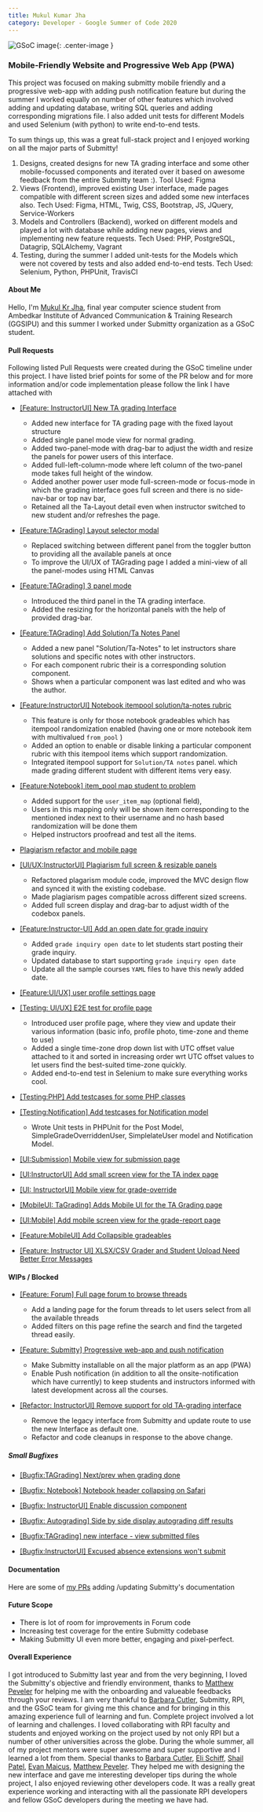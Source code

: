 ```yaml
---
title: Mukul Kumar Jha
category: Developer - Google Summer of Code 2020
---
```


![GSoC image](/images/GSoC.png){: .center-image }

### Mobile-Friendly Website and Progressive Web App (PWA)


This project was focused on making submitty mobile friendly and a progressive web-app with adding push notification feature but during the summer I worked equally on number of other features which involved adding and updating database, writing SQL queries and adding corresponding migrations file. I also added unit tests for different Models and used Selenium (with python) to write end-to-end tests.


To sum things up, this was a great full-stack project and I enjoyed working on all the major parts of Submitty! 

1. Designs, created designs for new TA grading interface and some other mobile-focussed components and iterated over it based on awesome feedback from the entire Submitty team :).
Tool Used: Figma  
2. Views (Frontend), improved existing User interface, made pages compatible with different screen sizes and added some new interfaces also. 
Tech Used: Figma, HTML, Twig, CSS, Bootstrap, JS, JQuery, Service-Workers
3. Models and Controllers (Backend), worked on different models and played a lot with database while adding new pages, views and implementing new feature requests.
Tech Used: PHP, PostgreSQL, Datagrip, SQLAlchemy, Vagrant     
4. Testing, during the summer I added unit-tests for the Models which were not covered by tests and also added end-to-end tests.
Tech Used: Selenium, Python, PHPUnit, TravisCI


#### About Me

Hello, I'm [Mukul Kr Jha](https://www.linkedin.com/in/mukul-kr-jha/), final year computer science student from Ambedkar Institute of Advanced Communication & Training Research (GGSIPU) and this summer I worked under Submitty organization as a GSoC student.


#### Pull Requests

Following listed Pull Requests were created during the GSoC timeline under this project. I have listed brief points for some of the PR below and for more information and/or code implementation please follow the link I have attached with

- [[Feature: InstructorUI] New TA grading Interface](https://github.com/Submitty/Submitty/pull/5543)

    * Added new interface for TA grading page with the fixed layout structure
    * Added single panel mode view for normal grading.
    * Added two-panel-mode with drag-bar to adjust the width and resize the panels for power users of this interface.
    * Added full-left-column-mode where left column of the two-panel mode takes full height of the window.
    * Added another power user mode full-screen-mode or focus-mode in which the grading interface goes full screen and there is no side-nav-bar or top nav bar, 
    * Retained all the Ta-Layout detail even when instructor switched to new student and/or refreshes the page.

- [[Feature:TAGrading] Layout selector modal](https://github.com/Submitty/Submitty/pull/5831)

    * Replaced switching between different panel from the toggler button to providing all the available panels at once
    * To improve the UI/UX of TAGrading page I added a mini-view of all the panel-modes using HTML Canvas


- [[Feature:TAGrading] 3 panel mode](https://github.com/Submitty/Submitty/pull/5759)

    * Introduced the third panel in the TA grading interface.
    * Added the resizing for the horizontal panels with the help of provided drag-bar.

- [[Feature:TAGrading] Add Solution/Ta Notes Panel](https://github.com/Submitty/Submitty/pull/5801)

    * Added a new panel "Solution/Ta-Notes" to let instructors share solutions and specific notes with other instructors.
    * For each component rubric their is a corresponding solution component.
    * Shows when a particular component was last edited and who was the author.

- [[Feature:InstructorUI] Notebook itempool solution/ta-notes rubric](https://github.com/Submitty/Submitty/pull/5840) 

    * This feature is only for those notebook gradeables which has itempool randomization enabled (having one or more notebook item with multivalued `from_pool` )
    * Added an option to enable or disable linking a particular component rubric with this itempool items which support randomization.
    * Integrated itempool support for `Solution/TA notes` panel. which made grading different student with different items very easy.

- [[Feature:Notebook] item_pool map student to problem](https://github.com/Submitty/Submitty/pull/5719)

    * Added support for the `user_item_map` (optional field), 
    * Users in this mapping only will be shown item corresponding to the mentioned index next to their username and no hash based randomization will be done them
    * Helped instructors proofread and test all the items.

- [Plagiarism refactor and mobile page](https://github.com/Submitty/Submitty/pull/5516)
- [[UI/UX:InstructorUI] Plagiarism full screen & resizable panels](https://github.com/Submitty/Submitty/pull/5611)
    * Refactored plagarism module code, improved the MVC design flow and synced it with the existing codebase.
    * Made plagiarism pages compatible across different sized screens.
    * Added full screen display and drag-bar to adjust width of the codebox panels.

- [[Feature:Instructor-UI] Add an open date for grade inquiry](https://github.com/Submitty/Submitty/pull/4885)

    * Added `grade inquiry open date` to let students start posting their grade inquiry.
    * Updated database to start supporting `grade inquiry open date`
    * Update all the sample courses `YAML` files to have this newly added date.

- [[Feature:UI/UX] user profile settings page](https://github.com/Submitty/Submitty/pull/5671)
- [[Testing: UI/UX] E2E test for profile page](https://github.com/Submitty/Submitty/pull/5815)

    * Introduced user profile page, where they view and update their various information (basic info, profile photo, time-zone and theme to use)
    * Added a single time-zone drop down list with UTC offset value attached to it and sorted in increasing order wrt UTC offset values to let users find the best-suited time-zone quickly.
    * Added end-to-end test in Selenium to make sure everything works cool.

- [[Testing:PHP] Add testcases for some PHP classes](https://github.com/Submitty/Submitty/pull/5574)
- [[Testing:Notification] Add testcases for Notification model](https://github.com/Submitty/Submitty/pull/5547)
    * Wrote Unit tests in PHPUnit for the Post Model, SimpleGradeOverriddenUser, SimplelateUser model and Notification Model.

- [[UI:Submission] Mobile view for submission page](https://github.com/Submitty/Submitty/pull/5432)

- [[UI:InstructorUI] Add small screen view for the TA index page](https://github.com/Submitty/Submitty/pull/5418)

- [[UI: InstructorUI] Mobile view for grade-override](https://github.com/Submitty/Submitty/pull/5417)


- [[MobileUI: TaGrading] Adds Mobile UI for the TA Grading page](https://github.com/Submitty/Submitty/pull/5611)

- [[UI:Mobile] Add mobile screen view for the grade-report page](https://github.com/Submitty/Submitty/pull/5409)

- [[Feature:MobileUI] Add Collapsible gradeables](https://github.com/Submitty/Submitty/pull/5396)

- [[Feature: Instructor UI] XLSX/CSV Grader and Student Upload Need Better Error Messages](https://github.com/Submitty/Submitty/pull/5133)

#### WIPs / Blocked
- [[Feature: Forum] Full page forum to browse threads](https://github.com/Submitty/Submitty/pull/5726)
    * Add a landing page for the forum threads to let users select from all the available threads
    * Added filters on this page refine the search and find the targeted thread easily. 

- [[Feature: Submitty] Progressive web-app and push notification](https://github.com/Submitty/Submitty/pull/5856)
    * Make Submitty installable on all the major platform as an app (PWA)
    * Enable Push notification (in addition to all the onsite-notification which have currently) to keep students and instructors informed with latest development across all the courses.

- [[Refactor: InstructorUI] Remove support for old TA-grading interface](https://github.com/Submitty/Submitty/pull/5859)
    * Remove the legacy interface from Submitty and update route to use the new Interface as default one.
    * Refactor and code cleanups in response to the above change.


##### Small Bugfixes 

- [[Bugfix:TAGrading] Next/prev when grading done](https://github.com/Submitty/Submitty/pull/5664)

- [[Bugfix: Notebook] Notebook header collapsing on Safari](https://github.com/Submitty/Submitty/pull/5814)

- [[Bugfix: InstructorUI] Enable discussion component](https://github.com/Submitty/Submitty/pull/5773)

- [[Bugfix: Autograding] Side by side display autograding diff results](https://github.com/Submitty/Submitty/pull/5658)

- [[Bugfix:TAGrading] new interface - view submitted files](https://github.com/Submitty/Submitty/pull/5764)

- [[Bugfix:InstructorUI] Excused absence extensions won't submit ](https://github.com/Submitty/Submitty/pull/5470)


#### Documentation 

Here are some of [my PRs](https://github.com/Submitty/submitty.github.io/pulls/mukul-kmr-jha) adding /updating Submitty's documentation


#### Future Scope

- There is lot of room for improvements in Forum code
- Increasing test coverage for the entire Submitty codebase
- Making Submitty UI even more better, engaging and pixel-perfect.

#### Overall Experience

I got introduced to Submitty last year and from the very beginning, I loved the Submitty's objective and friendly environment, thanks to [Matthew Peveler](https://github.com/MasterOdin) for helping me with the onboarding and valueable feedbacks through your reviews.
I am very thankful to [Barbara Cutler](https://github.com/bmcutler), Submitty, RPI, and the GSoC team for giving me this chance and for bringing in this amazing experience full of learning and fun.
Complete project involved a lot of learning and challenges. I loved collaborating with RPI faculty and students and enjoyed working on the project used by not only RPI but a number of other universities across the globe.
During the whole summer, all of my project mentors were super awesome and super supportive and I learned a lot from them. Special thanks to [Barbara Cutler](https://github.com/bmcutler), [Eli Schiff](https://github.com/elihschiff), [Shail Patel](https://github.com/shailpatels), [Evan Maicus](https://github.com/emaicus), [Matthew Peveler](https://github.com/MasterOdin). They helped me with designing the new interface and gave me interesting developer tips during the whole project, I also enjoyed reviewing other developers code. 
It was a really great experience working and interacting with all the passionate RPI developers and fellow GSoC developers during the meeting we have had.
